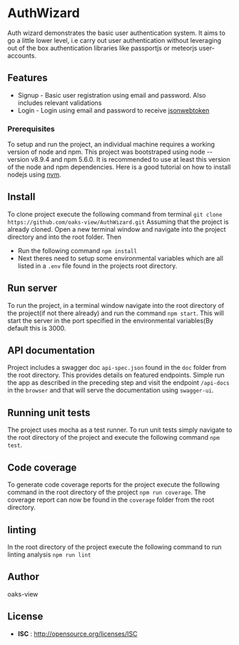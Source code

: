 # AuthWizard

Auth wizard demonstrates the basic user authentication system. It aims to go a little lower level, i.e
carry out user authentication without leveraging out of the box authentication libraries like passportjs or meteorjs user-accounts.

## Features
* Signup - Basic user registration using email and password. Also includes relevant validations
* Login - Login using email and password to receive [jsonwebtoken](https://jwt.io/introduction/)

### Prerequisites
To setup and run the project, an individual machine requires a working version of node and npm.
This project was bootstraped using node --version v8.9.4 and npm 5.6.0. It is recommended to use at least this version of the node and npm dependencies. Here is a good tutorial on how to install nodejs
using [nvm](https://nodesource.com/blog/installing-node-js-tutorial-using-nvm-on-mac-os-x-and-ubuntu/).

## Install
To clone project execute the following command from terminal
`git clone https://github.com/oaks-view/AuthWizard.git`
Assuming that the project is already cloned. Open a new terminal window and navigate into the project directory and into the root folder. Then
* Run the following command `npm install`
* Next theres need to setup some environmental variables which are all listed in a `.env` file found
in the projects root directory.

## Run server
To run the project, in a terminal window navigate into the root directory of the project(if not there already) and run the command `npm start`. 
This will start the server in the port specified in the environmental variables(By default this is 3000.

## API documentation
Project includes a swagger doc `api-spec.json` found in the `doc` folder from the root directory. This provides details on featured endpoints. Simple run the app as described in the preceding step and visit the endpoint `/api-docs` in the `browser` and that will serve the documentation using `swagger-ui`.

## Running unit tests
The project uses mocha as a test runner. To run unit tests simply navigate to the root directory of the project and execute the following command `npm test`.

## Code coverage
To generate code coverage reports for the project execute the following command in the root directory of the project `npm run coverage`.
The coverage report can now be found in the `coverage` folder from the root directory.

## linting
In the root directory of the project execute the following command to run linting analysis 
`npm run lint`

## Author

oaks-view

## License

 - **ISC** : http://opensource.org/licenses/ISC
